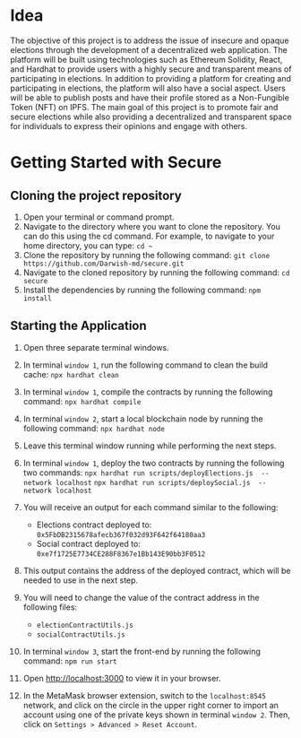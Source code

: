 # Idea 
The objective of this project is to address the issue of insecure and opaque elections through the development of a decentralized web application. The platform will be built using technologies such as Ethereum Solidity, React, and Hardhat to provide users with a highly secure and transparent means of participating in elections. In addition to providing a platform for creating and participating in elections, the platform will also have a social aspect. Users will be able to publish posts and have their profile stored as a Non-Fungible Token (NFT) on IPFS. The main goal of this project is to promote fair and secure elections while also providing a decentralized and transparent space for individuals to express their opinions and engage with others.
# Getting Started with Secure
## Cloning the project repository
1. Open your terminal or command prompt.
2. Navigate to the directory where you want to clone the repository. You can do this using the cd command. For example, to navigate to your home directory, you can type: `cd ~` 
3. Clone the repository by running the following command:
`git clone https://github.com/Darwish-md/secure.git `
4. Navigate to the cloned repository by running the following command:
`cd secure` 
5. Install the dependencies by running the following command:
`npm install`

## Starting the Application
1. Open three separate terminal windows.
2. In terminal `window 1`, run the following command to clean the build cache:
`npx hardhat clean`
3. In terminal `window 1`, compile the contracts by running the following command:
`npx hardhat compile`
4. In terminal `window 2`, start a local blockchain node by running the following command:
`npx hardhat node`
5. Leave this terminal window running while performing the next steps.
6. In terminal `window 1`, deploy the two contracts by running the following two commands:
`npx hardhat run scripts/deployElections.js  --network localhost`
`npx hardhat run scripts/deploySocial.js  --network localhost`

7. You will receive an output for each command similar to the following:
    - Elections contract deployed to: `0x5FbDB2315678afecb367f032d93F642f64180aa3`
    - Social contract deployed to: `0xe7f1725E7734CE288F8367e1Bb143E90bb3F0512`

8. This output contains the address of the deployed contract, which will be needed to use in the next step.
9. You will need to change the value of the contract address in the following files:
    -	`electionContractUtils.js`
    -	`socialContractUtils.js`
10. In terminal `window 3`, start the front-end by running the following command:
`npm run start`
11. Open [http://localhost:3000](http://localhost:3000) to view it in your browser.
12. In the MetaMask browser extension, switch to the `localhost:8545` network, and click on the circle in the upper right corner to import an account using one of the private keys shown in terminal `window 2`. Then, click on `Settings > Advanced > Reset Account`.




